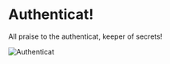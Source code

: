 Authenticat!
=====================
All praise to the authenticat, keeper of secrets!

![Authenticat](http://i.giphy.com/3oEduQAsYcJKQH2XsI.gif)
